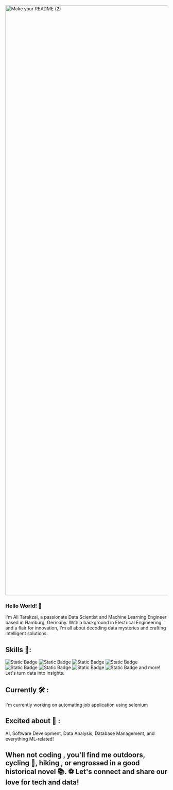 
<img width="1834" alt="Make your README (2)" src="https://github.com/Tarakzai/Tarakzai/assets/80420558/784ed67d-7ea4-4ebe-96ea-ccc452925ad2">



### Hello World! 👋
I'm Ali Tarakzai, a passionate Data Scientist and Machine Learning Engineer based in Hamburg, Germany. With a background in Electrical Engineering and a flair for innovation, I'm all about decoding data mysteries and crafting intelligent solutions.

## Skills 🧠:
![Static Badge](https://img.shields.io/badge/Python-3776AB?logo=PYTHON&labelColor=black)
![Static Badge](https://img.shields.io/badge/C%2B%2B-00599C?logo=C%2B%2B&labelColor=black)
![Static Badge](https://img.shields.io/badge/MySQL-4479A1?logo=MySQL&labelColor=black)
![Static Badge](https://img.shields.io/badge/TensorFlow-FF6F00?logo=TensorFlow&labelColor=black)
![Static Badge](https://img.shields.io/badge/PyTorch-EE4C2C?logo=PyTorch&labelColor=black)
![Static Badge](https://img.shields.io/badge/Keras-D00000?logo=Keras&labelColor=black)
![Static Badge](https://img.shields.io/badge/Amazon%20EC2-FF9900?logo=Amazon%20EC2&labelColor=black)
![Static Badge](https://img.shields.io/badge/Git-F05032?logo=Git&labelColor=black)
 and more! Let's turn data into insights.

## Currently 🛠️ :
I'm currently working on automating job application using selenium

## Excited about 🚀 :
AI, Software Development, Data Analysis, Database Management, and everything ML-related!

## When not coding , you'll find me outdoors, cycling 🚴, hiking , or engrossed in a good historical novel 📚. ⚽ Let's connect and share our love for tech and data!
